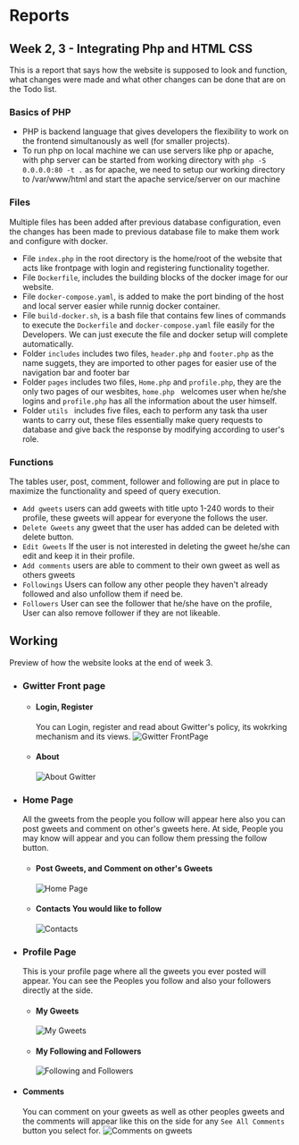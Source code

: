 # Reports

## Week 2, 3 - Integrating Php and HTML CSS

This is a report that says how the website is supposed to look and function, what changes were made and what other changes can be done that are on the Todo list.

### Basics of PHP

- PHP is backend language that gives developers the flexibility to work on the frontend simultanously as well (for smaller projects).
- To run php on local machine we can use servers like php or apache, with php server can be started from working directory with `php -S 0.0.0.0:80 -t .` as for apache, we need to setup our working directory to /var/www/html and start the apache service/server on our machine

### Files

Multiple files has been added after previous database configuration, even the changes has been made to previous database file to make them work and configure with docker.

- File `index.php` in the root directory is the home/root of the website that acts like frontpage with login and registering functionality together.
- File `Dockerfile`, includes the building blocks of the docker image for our website.
- File `docker-compose.yaml`, is added to make the port binding of the host and local server easier while runnig docker container.
- File `build-docker.sh`, is a bash file that contains few lines of commands to execute the `Dockerfile` and `docker-compose.yaml` file easily for the Developers. We can just execute the file and docker setup will complete automatically.
- Folder `includes` includes two files, `header.php` and `footer.php` as the name suggets, they are imported to other pages for easier use of the navigation bar and footer bar
- Folder `pages` includes two files, `Home.php` and `profile.php`, they are the only two pages of our wesbites, `home.php ` welcomes user when he/she logins and `profile.php` has all the information about the user himself.
- Folder `utils ` includes five files, each to perform any task tha user wants to carry out, these files essentially make query requests to database and give back the response by modifying according to user's role.

### Functions

The tables user, post, comment, follower and following are put in place to maximize the functionality and speed of query execution.

- `Add gweets` users can add gweets with title upto 1-240 words to their profile, these gweets will appear for everyone the follows the user.
- `Delete Gweets` any gweet that the user has added can be deleted with delete button.
- `Edit Gweets` If the user is not interested in deleting the gweet he/she can edit and keep it in their profile.
- `Add comments` users are able to comment to their own gweet as well as others gweets
- `Followings` Users can follow any other people they haven't already followed and also unfollow them if need be.
- `Followers` User can see the follower that he/she have on the profile, User can also remove follower if they are not likeable.

## Working

Preview of how the website looks at the end of week 3.

- ### Gwitter Front page
  - #### Login, Register
    You can Login, register and read about Gwitter's policy, its wokrking mechanism and its views.
    ![Gwitter FrontPage](../assets/fullWeb)
  - #### About
    ![About Gwitter ](../assets/aboutGwitter.png)
- ### Home Page
  All the gweets from the people you follow will appear here also you can post gweets and comment on other's gweets here. At side, People you may know will appear and you can follow them pressing the follow button.
  - #### Post Gweets, and Comment on other's Gweets
    ![Home Page](../assets/homepagefeed.png)
  - #### Contacts You would like to follow
    ![Contacts](../assets/people-you-may-know.png)
- ### Profile Page
  This is your profile page where all the gweets you ever posted will appear. You can see the Peoples you follow and also your followers directly at the side.
  - #### My Gweets
    ![My Gweets](../assets/MyProfilegweets.png)
  - #### My Following and Followers
    ![Following and Followers](../assets/following-and-followers.png)
- #### Comments
  You can comment on your gweets as well as other peoples gweets and the comments will appear like this on the side for any `See All Comments` button you select for.
  ![Comments on gweets](../assets/comments.png)

